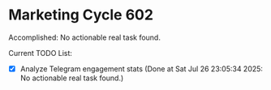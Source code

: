 # Marketing Cycle 602

Accomplished: No actionable real task found.

Current TODO List:

- [x] Analyze Telegram engagement stats  (Done at Sat Jul 26 23:05:34 2025: No actionable real task found.)